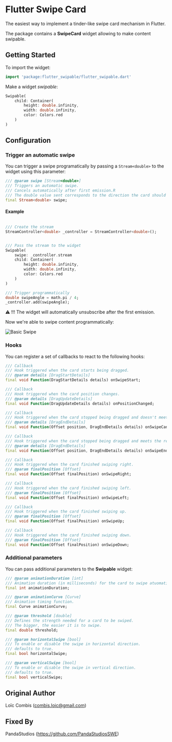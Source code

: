 # Flutter Swipe Card

The easiest way to implement a tinder-like swipe card mechanism in Flutter.

The package contains a **SwipeCard** widget allowing to make content swipable.

## Getting Started

To import the widget:

```dart
import 'package:flutter_swipable/flutter_swipable.dart'
```

Make a widget *swipable*:

```dart
Swipable(
    child: Container(
        height: double.infinity,
        width: double.infinity,
        color: Colors.red
    )
)
```

## Configuration

### Trigger an automatic swipe

You can trigger a swipe programatically by passing a `Stream<double>` to the widget using this parameter:

```dart
/// @param swipe [Stream<double>]
/// Triggers an automatic swipe.
/// Cancels automatically after first emission.R
/// The double value sent corresponds to the direction the card should follow (clockwise radian angle).
final Stream<double> swipe;
```

#### Example

```dart

/// Create the stream
StreamController<double> _controller = StreamController<double>();


/// Pass the stream to the widget
Swipable(
    swipe: _controller.stream
    child: Container(
        height: double.infinity,
        width: double.infinity,
        color: Colors.red
    )
)

/// Trigger programmatically
double swipeAngle = math.pi / 4;
_controller.add(swipeAngle);
```

⚠️ !!! The widget will automatically unsubscribe after the first emission.

Now we're able to swipe content programmatically:

![Basic Swipe](./readme_assets/programmatically_swipe.gif)

### Hooks

You can register a set of callbacks to react to the following hooks:

```dart
/// Callback
/// Hook triggered when the card starts being dragged.
/// @param details [DragStartDetails]
final void Function(DragStartDetails details) onSwipeStart;

/// Callback
/// Hook triggered when the card position changes.
/// @param details [DragUpdateDetails]
final void Function(DragUpdateDetails details) onPositionChanged;

/// Callback
/// Hook triggered when the card stopped being dragged and doesn't meet the requirement to be swiped.
/// @param details [DragEndDetails]
final void Function(Offset position, DragEndDetails details) onSwipeCancel;

/// Callback
/// Hook triggered when the card stopped being dragged and meets the requirement to be swiped.
/// @param details [DragEndDetails]
final void Function(Offset position, DragEndDetails details) onSwipeEnd;

/// Callback
/// Hook triggered when the card finished swiping right.
/// @param finalPosition [Offset]
final void Function(Offset finalPosition) onSwipeRight;

/// Callback
/// Hook triggered when the card finished swiping left.
/// @param finalPosition [Offset]
final void Function(Offset finalPosition) onSwipeLeft;

/// Callback
/// Hook triggered when the card finished swiping up.
/// @param finalPosition [Offset]
final void Function(Offset finalPosition) onSwipeUp;

/// Callback
/// Hook triggered when the card finished swiping down.
/// @param finalPosition [Offset]
final void Function(Offset finalPosition) onSwipeDown;
```

### Additional parameters

You can pass additional parameters to the **Swipable** widget:

```dart
/// @param animationDuration [int]
/// Animation duration (in milliseconds) for the card to swipe atuomatically or get back to its original position on swipe cancel.
final int animationDuration;

/// @param animationCurve [Curve]
/// Animation timing function.
final Curve animationCurve;

/// @param threshold [double]
/// Defines the strength needed for a card to be swiped.
/// The bigger, the easier it is to swipe.
final double threshold;

/// @param horizontalSwipe [bool]
/// To enable or disable the swipe in horizontal direction.
/// defaults to true.
final bool horizontalSwipe;

/// @param verticalSwipe [bool]
/// To enable or disable the swipe in vertical direction.
/// defaults to true.
final bool verticalSwipe;
```

## Original Author

Loïc Combis (combis.loic@gmail.com)

## Fixed By 

PandaStudios (https://github.com/PandaStudiosSWE)
